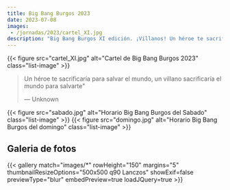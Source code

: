 ```yaml
---
title: Big Bang Burgos 2023
date: 2023-07-08
images:
 - /jornadas/2023/cartel_XI.jpg
description: "Big Bang Burgos XI edición. ¡Villanos! Un héroe te sacrificaría para salvar el mundo, un villano sacrificaría el mundo para salvarte"
---
```


{{< figure src="cartel_XI.jpg" alt="Cartel de Big Bang Burgos 2023"  class="list-image" >}}

> Un héroe te sacrificaría para salvar el mundo, un villano sacrificaría el mundo para salvarte"
>
> ― Unknown


{{< figure src="sabado.jpg"  alt="Horario Big Bang Burgos del Sabado" class="list-image" >}}
{{< figure src="domingo.jpg" alt="Horario Big Bang Burgos del domingo"  class="list-image" >}}

## Galeria de fotos

{{< gallery match="images/*"  rowHeight="150" margins="5" thumbnailResizeOptions="500x500 q90 Lanczos" showExif=false previewType="blur" embedPreview=true loadJQuery=true >}}

